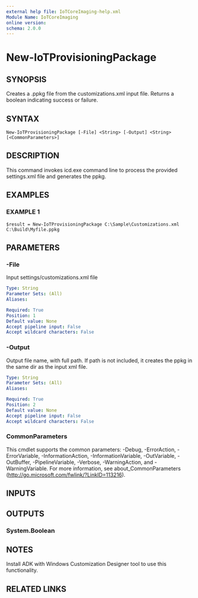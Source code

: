 ```yaml
---
external help file: IoTCoreImaging-help.xml
Module Name: IoTCoreImaging
online version:
schema: 2.0.0
---
```


# New-IoTProvisioningPackage

## SYNOPSIS
Creates a .ppkg file from the customizations.xml input file.
Returns a boolean indicating success or failure.

## SYNTAX

```
New-IoTProvisioningPackage [-File] <String> [-Output] <String> [<CommonParameters>]
```

## DESCRIPTION
This command invokes icd.exe command line to process the provided settings.xml file and generates the ppkg.

## EXAMPLES

### EXAMPLE 1
```
$result = New-IoTProvisioningPackage C:\Sample\Customizations.xml C:\Build\Myfile.ppkg
```

## PARAMETERS

### -File
Input settings/customizations.xml file

```yaml
Type: String
Parameter Sets: (All)
Aliases:

Required: True
Position: 1
Default value: None
Accept pipeline input: False
Accept wildcard characters: False
```

### -Output
Output file name, with full path.
If path is not included, it creates the ppkg in the same dir as the input xml file.

```yaml
Type: String
Parameter Sets: (All)
Aliases:

Required: True
Position: 2
Default value: None
Accept pipeline input: False
Accept wildcard characters: False
```

### CommonParameters
This cmdlet supports the common parameters: -Debug, -ErrorAction, -ErrorVariable, -InformationAction, -InformationVariable, -OutVariable, -OutBuffer, -PipelineVariable, -Verbose, -WarningAction, and -WarningVariable. For more information, see about_CommonParameters (http://go.microsoft.com/fwlink/?LinkID=113216).

## INPUTS

## OUTPUTS

### System.Boolean

## NOTES
Install ADK with Windows Customization Designer tool to use this functionality.

## RELATED LINKS
